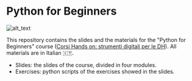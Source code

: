 # Python for Beginners

![alt_text](http://www.labcd.unipi.it/wp-content/uploads/2021/05/My-Post1-1024x341.png)

This repository contains the slides and the materials for the "Python for Beginners" course ([Corsi Hands on: strumenti digitali per le DH](http://www.labcd.unipi.it/corsi-hands-on-2021/)). All materials are in Italian 🇮🇹.

* Slides: the slides of the course, divided in four modules.
* Exercises: python scripts of the exercises showed in the slides.
